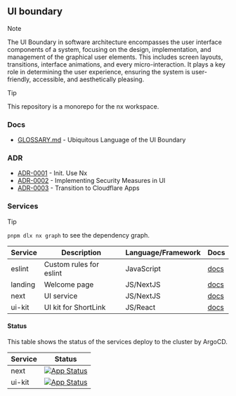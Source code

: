 ## UI boundary

> [!NOTE]
> The UI Boundary in software architecture encompasses the user interface components of a system, focusing on the design,
> implementation, and management of the graphical user elements. This includes screen layouts, transitions,
> interface animations, and every micro-interaction. It plays a key role in determining the user experience,
> ensuring the system is user-friendly, accessible, and aesthetically pleasing.

> [!TIP]
> This repository is a monorepo for the nx workspace.

### Docs

- [GLOSSARY.md](./GLOSSARY.md) - Ubiquitous Language of the UI Boundary

### ADR

- [ADR-0001](./docs/ADR/decisions/0001-init.md) - Init. Use Nx
- [ADR-0002](./docs/ADR/decisions/0002-security.md) - Implementing Security Measures in UI
- [ADR-0003](./docs/ADR/decisions/0003-transition-to-cloudflare-apps.md) - Transition to Cloudflare Apps

### Services

> [!TIP]
> `pnpm dlx nx graph` to see the dependency graph. 


| Service | Description               | Language/Framework | Docs                                 |
|---------|---------------------------|--------------------|--------------------------------------|
| eslint  | Custom rules for eslint   | JavaScript         | [docs](./packages/eslint/README.md)  |
| landing | Welcome page              | JS/NextJS          | [docs](./packages/landing/README.md) |
| next    | UI service                | JS/NextJS          | [docs](./packages/next/README.md)    |
| ui-kit  | UI kit for ShortLink      | JS/React           | [docs](./packages/ui-kit/README.md)  |

#### Status

This table shows the status of the services deploy to the cluster by ArgoCD.

| Service   | Status                                                                                                                                               |
|-----------|------------------------------------------------------------------------------------------------------------------------------------------------------|
| next      | [![App Status](https://argo.shortlink.best/api/badge?name=shortlink-next&revision=true)](https://argo.shortlink.best/applications/shortlink-link-ui) |
| ui-kit    | [![App Status](https://argo.shortlink.best/api/badge?name=shortlink-next&revision=true)](https://argo.shortlink.best/applications/ui-kit)            |
